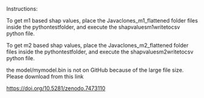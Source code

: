 Instructions:

To get m1 based shap values, place the Javaclones_m1_flattened folder files inside the pythontestfolder, and execute the shapvaluesm1writetocsv python file.


To get m2 based shap values, place the Javaclones_m2_flattened folder files inside the pythontestfolder, and execute the shapvaluesm2writetocsv python file.

the model/mymodel.bin is not on GitHub because of the large file size. Please download from this link

https://doi.org/10.5281/zenodo.7473110
